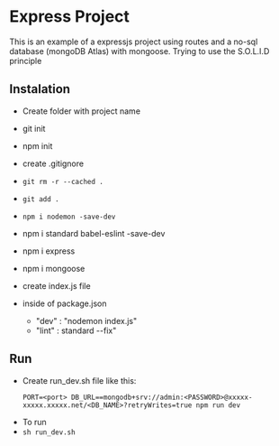 # Express Project

This is an example of a expressjs project using routes and a no-sql database (mongoDB Atlas) with mongoose. Trying to use the S.O.L.I.D principle

## Instalation

- Create folder with project name
- git init
- npm init
- create .gitignore
- ```git rm -r --cached .```
- ```git add .```
- ```npm i nodemon -save-dev```
- npm i standard babel-eslint -save-dev
- npm i express
- npm i mongoose
- create index.js file

- inside of package.json
    - "dev" : "nodemon index.js"
    - "lint" : standard --fix"

## Run

- Create run_dev.sh file like this:
    ```
    PORT=<port> DB_URL==mongodb+srv://admin:<PASSWORD>@xxxxx-xxxxx.xxxxx.net/<DB_NAME>?retryWrites=true npm run dev
    ```
- To run
- ```sh run_dev.sh```